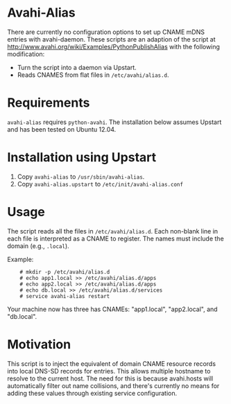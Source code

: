 Avahi-Alias
===========

There are currently no configuration options to set up CNAME mDNS entries with
avahi-daemon.  These scripts are an adaption of the script at
http://www.avahi.org/wiki/Examples/PythonPublishAlias with the following
modification:

* Turn the script into a daemon via Upstart.
* Reads CNAMES from flat files in `/etc/avahi/alias.d`.

Requirements
============

`avahi-alias` requires `python-avahi`. The installation below assumes Upstart
and has been tested on Ubuntu 12.04.

Installation using Upstart
==========================

1. Copy `avahi-alias` to `/usr/sbin/avahi-alias`.
1. Copy `avahi-alias.upstart` to `/etc/init/avahi-alias.conf`

Usage
=====

The script reads all the files in `/etc/avahi/alias.d`. Each non-blank line in
each file is interpreted as a CNAME to register. The names must include the
domain (e.g., `.local`).

Example:

		# mkdir -p /etc/avahi/alias.d
		# echo app1.local >> /etc/avahi/alias.d/apps
		# echo app2.local >> /etc/avahi/alias.d/apps
		# echo db.local >> /etc/avahi/alias.d/services
		# service avahi-alias restart

Your machine now has three has CNAMEs: "app1.local", "app2.local", and "db.local".

Motivation
==========

This script is to inject the equivalent of domain CNAME resource records into
local DNS-SD records for entries.  This allows multiple hostname to resolve to
the current host.  The need for this is because avahi.hosts will automatically
filter out name collisions, and there's currently no means for adding these
values through existing service configuration.
